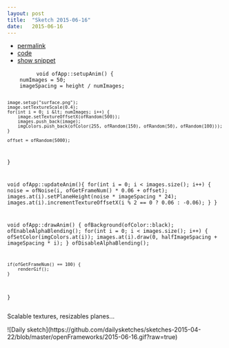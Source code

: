 ```yaml
---
layout: post
title:  "Sketch 2015-06-16"
date:   2015-06-16
---
```

<div class="code">
    <ul>
		<li><a href="{% post_url 2015-06-16-sketch %}">permalink</a></li>
		<li><a href="https://github.com/dailysketches/dailySketches/tree/master/sketches/2015-06-16">code</a></li>
		<li><a href="#" class="snippet-button">show snippet</a></li>
	</ul>
    <pre class="snippet">
        <code class="cpp">void ofApp::setupAnim() {
    numImages = 50;
    imageSpacing = height / numImages;
    
    image.setup("surface.png");
    image.setTextureScale(0.4);
    for(int i = 0; i &lt; numImages; i++) {
        image.setTextureOffsetX(ofRandom(500));
        images.push_back(image);
        imgColors.push_back(ofColor(255, ofRandom(150), ofRandom(50), ofRandom(100)));
    }
    
    offset = ofRandom(5000);
}

void ofApp::updateAnim(){
    for(int i = 0; i &lt; images.size(); i++) {
        noise = ofNoise(i, ofGetFrameNum() * 0.06 + offset);
        images.at(i).setPlaneHeight(noise * imageSpacing * 24);
        images.at(i).incrementTextureOffsetX(i % 2 == 0 ? 0.06 : -0.06);
    }
}

void ofApp::drawAnim() {
    ofBackground(ofColor::black);
    ofEnableAlphaBlending();
    for(int i = 0; i &lt; images.size(); i++) {
        ofSetColor(imgColors.at(i));
        images.at(i).draw(0, halfImageSpacing + imageSpacing * i);
    }
    ofDisableAlphaBlending();
    
    if(ofGetFrameNum() == 100) {
        renderGif();
    }
}</code>
    </pre>
</div>
<p class="description">Scalable textures, resizables planes...</p>
![Daily sketch](https://github.com/dailysketches/sketches-2015-04-22/blob/master/openFrameworks/2015-06-16.gif?raw=true)
